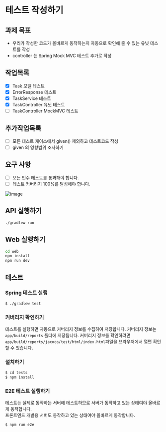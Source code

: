 # 테스트 작성하기

## 과제 목표

- 우리가 작성한 코드가 올바르게 동작하는지 자동으로 확인해 줄 수 있는 유닛 테스트를 작성
- controller 는 Spring Mock MVC 테스트 추가로 작성

## 작업목록

- [x] Task 모델 테스트
- [x] ErrorResponse 테스트
- [x] TaskService 테스트
- [x] TaskController 유닛 테스트
- [ ] TaskController MockMVC 테스트

## 추가작업목록
- [ ] 모든 테스트 케이스에서 given() 제외하고 테스트코드 작성
- [ ] given 의 영향범위 조사하기

## 요구 사항

- [ ] 모든 인수 테스트를 통과해야 합니다.
- [ ] 테스트 커버리지 100%를 달성해야 합니다.

![image](https://user-images.githubusercontent.com/14071105/104756530-45f47f80-579f-11eb-9bbf-d47d065e207b.png)

## API 실행하기

```bash
./gradlew run
```

## Web 실행하기

```bash
cd web
npm install
npm run dev
```

## 테스트

### Spring 테스트 실행

```bash
$ ./gradlew test
```

### 커버리지 확인하기

테스트를 실행하면 자동으로 커버리지 정보를 수집하여 저장합니다. 커버리지 정보는 `app/build/reports`
폴더에 저장됩니다. 커버리지 정보를 확인하려면 `app/build/reports/jacoco/test/html/index.html`파일을
브라우저에서 열면 확인할 수 있습니다.

### 설치하기

```bash
$ cd tests
$ npm install
```

### E2E 테스트 실행하기

테스트는 실제로 동작하는 서버에 테스트하므로 서버가 동작하고 있는 상태여야 올바르게 동작합니다.  
프론트엔드 개발용 서버도 동작하고 있는 상태여야 올바르게 동작합니다.

```bash
$ npm run e2e
```



